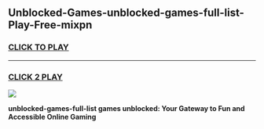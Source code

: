 
## Unblocked-Games-unblocked-games-full-list-Play-Free-mixpn
<h3>
<a href="https://premium76.site?title=unblocked-games-full-list&ref=17A">CLICK TO PLAY</a></h3>
<hr>

<h3>
<a href="https://premium76.site?title=unblocked-games-full-list&ref=17A">CLICK 2 PLAY</a>
  
</h3>

<a href="https://premium76.site?title=unblocked-games-full-list&ref=17A"><img src="https://clearcache.store/games.png"></a>


**unblocked-games-full-list games unblocked: Your Gateway to Fun and Accessible Online Gaming**

